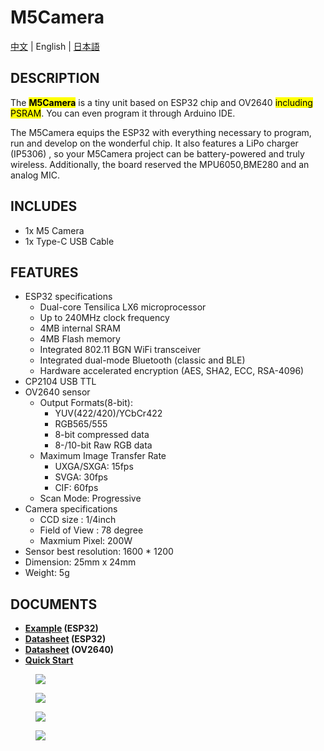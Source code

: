 # M5Camera

[中文](/zh_CN/product_documents/units/unit_m5camera) | English | [日本語](ja/product_documents/units/unit_m5camera)

## DESCRIPTION

The **<mark>M5Camera</mark>** is a tiny unit based on ESP32 chip and OV2640 <mark>including PSRAM</mark>. You can even program it through Arduino IDE.

The M5Camera equips the ESP32 with everything necessary to program, run and develop on the wonderful chip. It also features a LiPo charger (IP5306) , so your M5Camera project can be battery-powered and truly wireless. Additionally, the board reserved the MPU6050,BME280 and an analog MIC.


## INCLUDES

- 1x M5 Camera
- 1x Type-C USB Cable


## FEATURES

- ESP32 specifications
    + Dual-core Tensilica LX6 microprocessor
    + Up to 240MHz clock frequency
    + 4MB internal SRAM
    + 4MB Flash memory
    + Integrated 802.11 BGN WiFi transceiver
    + Integrated dual-mode Bluetooth (classic and BLE)
    + Hardware accelerated encryption (AES, SHA2, ECC, RSA-4096)
- CP2104 USB TTL
- OV2640 sensor
    - Output Formats(8-bit):
        + YUV(422/420)/YCbCr422
        + RGB565/555
        + 8-bit compressed data
        + 8-/10-bit Raw RGB data
    - Maximum Image Transfer Rate
        + UXGA/SXGA: 15fps
        + SVGA: 30fps
        + CIF: 60fps
    - Scan Mode: Progressive
- Camera specifications
    + CCD size : 1/4inch
    + Field of View : 78 degree
    + Maxmium Pixel: 200W
- Sensor best resolution: 1600 * 1200
- Dimension: 25mm x 24mm
- Weight: 5g


## DOCUMENTS
- **[Example](https://github.com/m5stack/esp32-cam-demo/tree/m5cam-psram) (ESP32)**
- **[Datasheet](https://www.espressif.com/sites/default/files/documentation/esp32_datasheet_cn.pdf) (ESP32)**
- **[Datasheet](https://www.uctronics.com/download/cam_module/OV2640DS.pdf) (OV2640)**
- **[Quick Start](/en/quick_start/m5camera/m5camera_quick_start)**

<figure>
    <img src="assets/img/product_pics/units/m5camera_01.jpg">
</figure>

<figure>
    <img src="assets/img/product_pics/units/m5camera_02.jpg">
</figure>

<figure>
    <img src="assets/img/product_pics/units/m5camera_03.jpg">
</figure>

<figure>
    <img src="assets/img/product_pics/units/m5camera_04.jpg">
</figure>